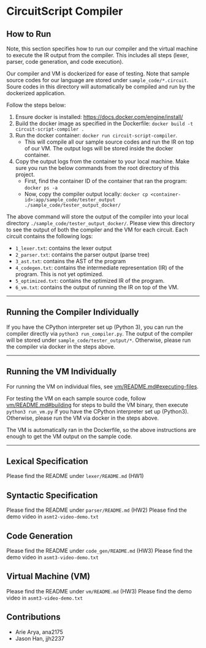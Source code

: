 # CircuitScript Compiler

## How to Run

Note, this section specifies how to run our compiler and the virtual machine to execute the IR output from the compiler. This includes all steps (lexer, parser, code generation, and code execution).

Our compiler and VM is dockerized for ease of testing. Note that sample source codes for our language are stored under `sample_code/*.circuit`. Soure codes in this directory will automatically be compiled and run by the dockerized application.

Follow the steps below:

1. Ensure docker is installed: https://docs.docker.com/engine/install/
2. Build the docker image as specified in the Dockerfile: `docker build -t circuit-script-compiler .`
3. Run the docker container: `docker run circuit-script-compiler`.
    - This will compile all our sample source codes and run the IR on top of our VM. The output logs will be stored inside the docker container.
4. Copy the output logs from the container to your local machine. Make sure you run the below commands from the root directory of this project.
    - First, find the container ID of the container that ran the program: `docker ps -a`
    - Now, copy the compiler output locally: `docker cp <container-id>:app/sample_code/tester_output ./sample_code/tester_output_docker/`

The above command will store the output of the compiler into your local directory `./sample_code/tester_output_docker/`. Please view this directory to see the output of both the compiler and the VM for each circuit. Each circuit contains the following logs:

-   `1_lexer.txt`: contains the lexer output
-   `2_parser.txt`: contains the parser output (parse tree)
-   `3_ast.txt`: contains the AST of the program
-   `4_codegen.txt`: contains the intermediate representation (IR) of the program. This is not yet optimized.
-   `5_optimized.txt`: contains the optimized IR of the program.
-   `6_vm.txt`: contains the output of running the IR on top of the VM.

---

## Running the Compiler Individually

If you have the CPython interpreter set up (Python 3), you can run the compiler directly via `python3 run_compiler.py`. The output of the compiler will be stored under `sample_code/tester_output/*`. Otherwise, please run the compiler via docker in the steps above.

---

## Running the VM Individually

For running the VM on individual files, see [vm/README.md#executing-files](vm/README.md#executing-files).

For testing the VM on each sample source code, follow [vm/README.md#building](vm/README.md#building) for steps to build the VM binary, then execute `python3 run_vm.py` if you have the CPython interpreter set up (Python3). Otherwise, please run the VM via docker in the steps above.

The VM is automatically ran in the Dockerfile, so the above instructions are enough to get the VM output on the sample code.

---

## Lexical Specification

Please find the README under `lexer/README.md` (HW1)

## Syntactic Specification

Please find the README under `parser/README.md` (HW2)
Please find the demo video in `asmt2-video-demo.txt`

## Code Generation

Please find the README under `code_gen/README.md` (HW3)
Please find the demo video in `asmt3-video-demo.txt`

## Virtual Machine (VM)

Please find the README under `vm/README.md` (HW3)
Please find the demo video in `asmt3-video-demo.txt`

## Contributions

-   Arie Arya, ana2175
-   Jason Han, jjh2237
